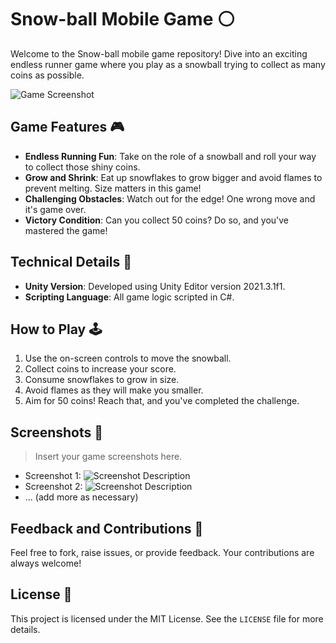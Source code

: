 # Snow-ball Mobile Game ⚪

Welcome to the Snow-ball mobile game repository! Dive into an exciting endless runner game where you play as a snowball trying to collect as many coins as possible.

![Game Screenshot](link-to-your-game-screenshot)

## Game Features 🎮

- **Endless Running Fun**: Take on the role of a snowball and roll your way to collect those shiny coins.
- **Grow and Shrink**: Eat up snowflakes to grow bigger and avoid flames to prevent melting. Size matters in this game!
- **Challenging Obstacles**: Watch out for the edge! One wrong move and it's game over.
- **Victory Condition**: Can you collect 50 coins? Do so, and you've mastered the game!

## Technical Details 🔧

- **Unity Version**: Developed using Unity Editor version 2021.3.1f1.
- **Scripting Language**: All game logic scripted in C#.

## How to Play 🕹️

1. Use the on-screen controls to move the snowball.
2. Collect coins to increase your score.
3. Consume snowflakes to grow in size.
4. Avoid flames as they will make you smaller.
5. Aim for 50 coins! Reach that, and you've completed the challenge.

## Screenshots 📸

> Insert your game screenshots here.

- Screenshot 1: ![Screenshot Description](link-to-screenshot1)
- Screenshot 2: ![Screenshot Description](link-to-screenshot2)
- ... (add more as necessary)

## Feedback and Contributions 🤝

Feel free to fork, raise issues, or provide feedback. Your contributions are always welcome!

## License 📄

This project is licensed under the MIT License. See the `LICENSE` file for more details.
